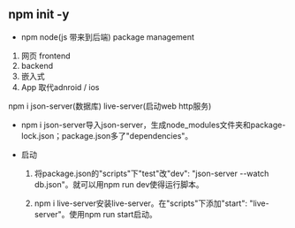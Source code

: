 ## npm init -y

- npm node(js 带来到后端) package management 

1. 网页 frontend 
2. backend
3. 嵌入式 
4. App  取代adnroid / ios


npm i json-server(数据库) live-server(启动web http服务)


- npm i json-server导入json-server，生成node_modules文件夹和package-lock.json；package.json多了"dependencies"。

- 启动 
    1. 将package.json的"scripts"下"test"改"dev": "json-server --watch db.json"。就可以用npm run dev使得运行脚本。

    2. npm i live-server安装live-server。在"scripts"下添加"start": "live-server"。使用npm run start启动。





